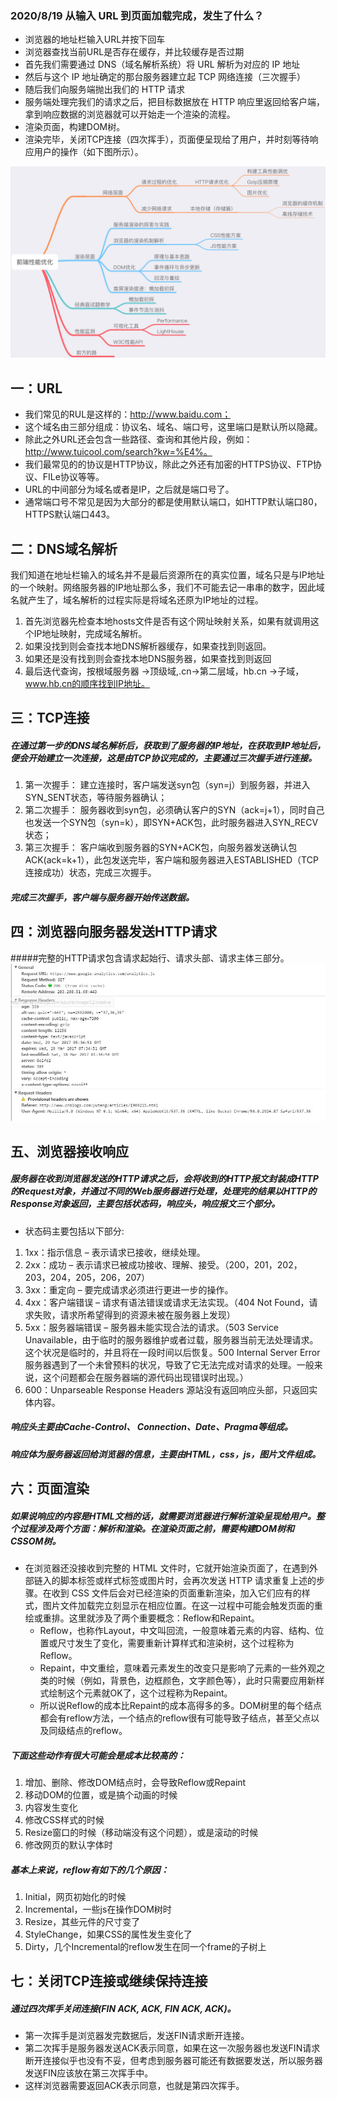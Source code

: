 ### 2020/8/19 从输入 URL 到页面加载完成，发生了什么？

+ 浏览器的地址栏输入URL并按下回车
+ 浏览器查找当前URL是否存在缓存，并比较缓存是否过期
+ 首先我们需要通过 DNS（域名解析系统）将 URL 解析为对应的 IP 地址
+ 然后与这个 IP 地址确定的那台服务器建立起 TCP 网络连接（三次握手）
+ 随后我们向服务端抛出我们的 HTTP 请求
+ 服务端处理完我们的请求之后，把目标数据放在 HTTP 响应里返回给客户端，拿到响应数据的浏览器就可以开始走一个渲染的流程。
+ 渲染页面，构建DOM树。
+ 渲染完毕，关闭TCP连接（四次挥手），页面便呈现给了用户，并时刻等待响应用户的操作（如下图所示）。

![avatar](./images/1.jpeg "前端性能优化")

## 一：URL
+ 我们常见的RUL是这样的：http://www.baidu.com；
+ 这个域名由三部分组成：协议名、域名、端口号，这里端口是默认所以隐藏。
+ 除此之外URL还会包含一些路径、查询和其他片段，例如：http://www.tuicool.com/search?kw=%E4%。
+ 我们最常见的的协议是HTTP协议，除此之外还有加密的HTTPS协议、FTP协议、FILe协议等等。
+ URL的中间部分为域名或者是IP，之后就是端口号了。
+ 通常端口号不常见是因为大部分的都是使用默认端口，如HTTP默认端口80，HTTPS默认端口443。
## 二：DNS域名解析
我们知道在地址栏输入的域名并不是最后资源所在的真实位置，域名只是与IP地址的一个映射。网络服务器的IP地址那么多，我们不可能去记一串串的数字，因此域名就产生了，域名解析的过程实际是将域名还原为IP地址的过程。
1. 首先浏览器先检查本地hosts文件是否有这个网址映射关系，如果有就调用这个IP地址映射，完成域名解析。
2. 如果没找到则会查找本地DNS解析器缓存，如果查找到则返回。
3. 如果还是没有找到则会查找本地DNS服务器，如果查找到则返回
4. 最后迭代查询，按根域服务器 ->顶级域,.cn->第二层域，hb.cn ->子域，www.hb.cn的顺序找到IP地址。
## 三：TCP连接
##### 在通过第一步的DNS域名解析后，获取到了服务器的IP地址，在获取到IP地址后，便会开始建立一次连接，这是由TCP协议完成的，主要通过三次握手进行连接。
1. 第一次握手： 建立连接时，客户端发送syn包（syn=j）到服务器，并进入SYN_SENT状态，等待服务器确认； 
2. 第二次握手： 服务器收到syn包，必须确认客户的SYN（ack=j+1），同时自己也发送一个SYN包（syn=k），即SYN+ACK包，此时服务器进入SYN_RECV状态；
3. 第三次握手： 客户端收到服务器的SYN+ACK包，向服务器发送确认包ACK(ack=k+1），此包发送完毕，客户端和服务器进入ESTABLISHED（TCP连接成功）状态，完成三次握手。

##### 完成三次握手，客户端与服务器开始传送数据。
## 四：浏览器向服务器发送HTTP请求
#####完整的HTTP请求包含请求起始行、请求头部、请求主体三部分。
![avatar](./images/2.jpeg "完整的http请求")
## 五、浏览器接收响应
##### 服务器在收到浏览器发送的HTTP请求之后，会将收到的HTTP报文封装成HTTP的Request对象，并通过不同的Web服务器进行处理，处理完的结果以HTTP的Response对象返回，主要包括状态码，响应头，响应报文三个部分。
+ 状态码主要包括以下部分:
1. 1xx：指示信息 – 表示请求已接收，继续处理。
2. 2xx：成功 – 表示请求已被成功接收、理解、接受。（200，201，202，203，204，205，206，207）
3. 3xx：重定向 – 要完成请求必须进行更进一步的操作。
4. 4xx：客户端错误 – 请求有语法错误或请求无法实现。（404 Not Found，请求失败，请求所希望得到的资源未被在服务器上发现）
5. 5xx：服务器端错误 – 服务器未能实现合法的请求。（503 Service Unavailable，由于临时的服务器维护或者过载，服务器当前无法处理请求。这个状况是临时的，并且将在一段时间以后恢复。500 Internal Server Error服务器遇到了一个未曾预料的状况，导致了它无法完成对请求的处理。一般来说，这个问题都会在服务器端的源代码出现错误时出现。）
6. 600：Unparseable Response Headers 源站没有返回响应头部，只返回实体内容。
##### 响应头主要由Cache-Control、 Connection、Date、Pragma等组成。
##### 响应体为服务器返回给浏览器的信息，主要由HTML，css，js，图片文件组成。
## 六：页面渲染
##### 如果说响应的内容是HTML文档的话，就需要浏览器进行解析渲染呈现给用户。整个过程涉及两个方面：解析和渲染。在渲染页面之前，需要构建DOM树和CSSOM树。
- 在浏览器还没接收到完整的 HTML 文件时，它就开始渲染页面了，在遇到外部链入的脚本标签或样式标签或图片时，会再次发送 HTTP 请求重复上述的步骤。在收到 CSS 文件后会对已经渲染的页面重新渲染，加入它们应有的样式，图片文件加载完立刻显示在相应位置。在这一过程中可能会触发页面的重绘或重排。这里就涉及了两个重要概念：Reflow和Repaint。
  - Reflow，也称作Layout，中文叫回流，一般意味着元素的内容、结构、位置或尺寸发生了变化，需要重新计算样式和渲染树，这个过程称为Reflow。
  - Repaint，中文重绘，意味着元素发生的改变只是影响了元素的一些外观之类的时候（例如，背景色，边框颜色，文字颜色等），此时只需要应用新样式绘制这个元素就OK了，这个过程称为Repaint。
  - 所以说Reflow的成本比Repaint的成本高得多的多。DOM树里的每个结点都会有reflow方法，一个结点的reflow很有可能导致子结点，甚至父点以及同级结点的reflow。
##### 下面这些动作有很大可能会是成本比较高的：
1. 增加、删除、修改DOM结点时，会导致Reflow或Repaint
2. 移动DOM的位置，或是搞个动画的时候
3. 内容发生变化
4. 修改CSS样式的时候
5. Resize窗口的时候（移动端没有这个问题），或是滚动的时候
6. 修改网页的默认字体时
##### 基本上来说，reflow有如下的几个原因：
1. Initial，网页初始化的时候
2. Incremental，一些js在操作DOM树时
3. Resize，其些元件的尺寸变了
4. StyleChange，如果CSS的属性发生变化了
5. Dirty，几个Incremental的reflow发生在同一个frame的子树上
## 七：关闭TCP连接或继续保持连接
##### 通过四次挥手关闭连接(FIN ACK, ACK, FIN ACK, ACK)。
+ 第一次挥手是浏览器发完数据后，发送FIN请求断开连接。
+ 第二次挥手是服务器发送ACK表示同意，如果在这一次服务器也发送FIN请求断开连接似乎也没有不妥，但考虑到服务器可能还有数据要发送，所以服务器发送FIN应该放在第三次挥手中。
+ 这样浏览器需要返回ACK表示同意，也就是第四次挥手。


